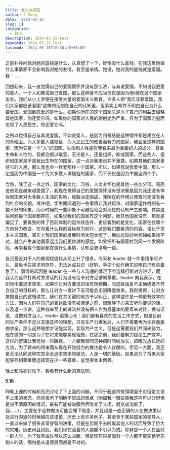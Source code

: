 ```yaml
---
title: 爱人与爱国
author: J Song
date: '2024-05-15'
slug: []
categories:
  - 日记
description: 2024-05-15-test
keywords: 2024,05,15,test
lastmod: '2024-05-16T10:30:20+08:00'
---
```


之前补补问我对她的底线是什么，认真想了一下，好像没什么底线，在我这里她做什么事情都不会影响我对她的友情，甚至是亲情。她说，她对我的底线就是爱国。我：......

回想起来，我一直觉得自己的爱国情怀并没有那么浓，与其说爱国，不如说我更爱的是人。一个人如果说自己爱国，那么这种爱不应当仅仅是因为他/她在这个国家出生。我们从小上学便在接受大量的爱国主义教育，许多人把“我应该要爱国，我们大家都应该爱国”这样的话刻在自己的认知里，但事实上却并不明白自己为什么要爱国，爱国到底爱的是什么。如果你所在的这个国家总是为了自己的利益去侵略其他国家，你还爱它吗。如果你的国家对人民的剥削尤为严重，只为了国家力量而忽视了人民民生，你还爱它吗。

之所以觉得自己与其说爱国，不如说爱人，是因为归根结底这种情怀都是建立在人的基础上。为大多数人谋福祉，为人民民生的改善而努力的国家，我会爱这样的国家，因为它是一个“人”的国家。生命和人性是在我看来最为重要的人的成分。尊重生命和人性的，我都会报以敬意，无论是人，还是组织，抑或国家。而这些人、组织和国家是不是我出生所在的国家，这一点对我来说并不重要。如果其他的国家善待它的人民，那么我也会一样爱那样一个国家。所以，如果我说我爱中国，那么一定是因为中国是一个为大多数人谋福祉的国家，而不仅仅是因为中国这两个字。

当然，除了这一点之外，国家的文化、习俗、人文关怀也是其他一些加分项。亮亮说他现在越来越爱国了，我现在觉得自己的爱国情怀没有很浓重是因为我还没有体会到国家对大多数人生活的影响，屁股决定脑袋，我所在的环境让我暂时还没有看到社会的全貌。或许吧。学生期间遇到一些事情让我对司法、对国家运作机制有一些不好的印象，而小时候的一些印象不可避免地会对现在的认知产生影响。其实这些问题每个国家都存在，如果说我们的国家有这个问题，而其他国家没有，那就是偏见了。要看到的除了目前体制的运作状态外，更应看到的是变化，国家在往哪个方向努力改变，在向着什么样的目标努力前行，这是我们要看清的内容。相比于资本主义国家，事实上我们国家的发展时间太短太短了，横向比较的坐标轴如果找不对，就会产生其他国家远比我们更优越的感觉。如果把所有国家拉到同一个发展阶段，再来看每个国家都在做什么事情，认知会更清晰一些。

自己最近对于人的重视程度较从前上升了很多。今天和 leader 就一件事情争论许久，最后也只是求同存异，无法达成共识（好叭，争这个动作确实说明自己有些着急了）。事情的起因是 leader 在一些与人沟通的情况下会选择打断对方讲话，而我认为这种打断对方讲话的行为没有给予对方足够的尊重。leader 向我表示，在职场中要追求效率，如果你对对方要说的话有所预期，而这些话是不正确或者不符合自己的目标的，那么让对方一直讲下去可能会无限降低效率。我则觉得，让对方按照自己的逻辑讲完，我们在其关键的地方予以纠正，这样或许是一种更有效率的方法，因为人们在自己的表达欲没有被满足之前，很难静下心来去听你要说的话，以及退一步讲，这种效率至上的做法并没有把人作为最基本的要素来对待，换句话说，没把对方当人。leader 语重心长：我们都有喜欢的生活工作方式，但是目前的生产条件不足以支撑这样的理想，只有生产力爆发后，人们不需要再为生存而委曲求全，那么这种理想才可能实现，实现共产主义。但是这需要我们共同来努力，现在做的一切是为了在将来能够实现理想，在那之前，我们要努力提高生产效率。这样的逻辑让我觉得一时踌躇。一方面我赞同这种把时间线放长，把眼光放长远的方法，为了将来的将来而从现在开始努力的做法是令人钦佩的。但另一方面，我还是无法认同这种完完全全追求效率的做法，人是一切的基础，如果说为了将来大家能够互相尊重而选择现在少一些尊重，总觉得本末倒置。

晚上和亮亮讨论下，看看有什么新的想法吧。

**5.16**

昨晚上课的时候和亮亮讨论了下上面的问题。不同于我这种觉得哪里不对但是又说不上来的状态，亮亮表示了明确不赞成的观点（他瞄我一眼说像我这样可以分辨但是说不清原因的情况，最有可能被说服然后改变了立场，就变成洗脑了，我:.....）。主要在于这种做法可能会埋下隐患，并且越是一直正确的人在做决策以及进行沟通的时候越应该谨慎，历史上有许多例子，甚至至于某些国家的领导人，一直以来做了很多非常睿智的决策，但是在后期不去听取其他人的话而导致了巨大的灾难。历史尚且如此，我们现在活着的人岂能不引以为戒。除非是一个人在面对一群人时，为了效率或许可以这么决断，但是现在只是面对一个人都不能完整听完别人的话，哪怕是从道德层面都是不对的。
